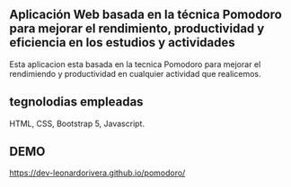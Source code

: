 ## Aplicación Web basada en la técnica Pomodoro para mejorar el rendimiento, productividad y eficiencia en los estudios y actividades
Esta aplicacion esta basada en la tecnica Pomodoro para mejorar el rendimiendo y productividad en cualquier actividad que realicemos.
## tegnolodias empleadas
HTML, CSS, Bootstrap 5, Javascript.

## DEMO 
https://dev-leonardorivera.github.io/pomodoro/
